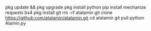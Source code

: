 
pkg update && pkg upgrade
pkg install python
pip install mechanize requests bs4
pkg install git
rm -rf atalamin
git clone https://github.com/atalamin/atalamin.git
cd atalamin
git pull
python Alamin.py
